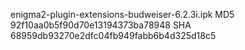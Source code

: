 enigma2-plugin-extensions-budweiser-6.2.3i.ipk
MD5 92f10aa0b5f90d70e13194373ba78948
SHA 68959db93270e2dfc04fb949fabb6b4d325d18c5

